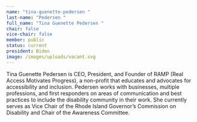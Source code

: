 ```yaml
---
name: "tina-guenette-pedersen "
last-name: "Pedersen "
full_name: "Tina Guenette Pedersen "
chair: false
vice-chair: false
member: public
status: current
president: Biden
image: /images/uploads/vacant.svg
---
```

Tina Guenette Pedersen is CEO, President, and Founder of RAMP (Real Access Motivates Progress), a non-profit that educates and advocates for accessibility and inclusion. Pedersen works with businesses, multiple professions, and first responders on areas of communication and best practices to include the disability community in their work. She currently serves as Vice Chair of the Rhode Island Governor’s Commission on Disability and Chair of the Awareness Committee.